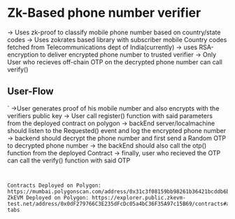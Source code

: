 # Zk-Based phone number verifier

-> Uses zk-proof to classify mobile phone number based on country/state codes
-> Uses zokrates based library with subscriber mobile Country codes fetched from Telecommunications dept of India(currently)
-> uses RSA-encryption to deliver encrypted phone number to trusted verifier
-> Only User who recieves off-chain OTP on the decrypted phone number can call verify()


## User-Flow
 ` ->User generates proof of his mobile number and also encrypts with the verifiers public key
-> User call register() function with said parameters from the deployed contract on polygon
-> backEnd server/localmachine should listen to the Requested() event and log the encrypted phone number
-> backend should decrypt the phone number and first send a Random OTP to decrypted phone number
-> the backEnd should also call the otp() function from the deployed Contract
-> finally, user who recieved the OTP can call the verify() function with said OTP
```


Contracts Deployed on Polygon: https://mumbai.polygonscan.com/address/0x31c3f08159bb98261b36421bcddb6bf83b6c5c56#code
ZkEVM Deployed on Polygon: https://explorer.public.zkevm-test.net/address/0x0dF279766C3E235dFcDc05a4bC36F35A97c15B69/contracts#address-tabs